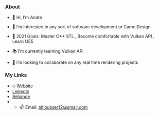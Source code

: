 ### About
- 👋 Hi, I’m Andre
- 👀 I’m interested in any sort of software development or Game Design

- 🥅 2021 Goals: Master C++ STL , Become comfortable with Vulkan API , Learn UE5
- 📚 I’m currently learning Vulkan API
- 💞️ I’m looking to collaborate on any real time rendering projects

### My Links
- 🔥 [Website](https://www.xtremestudios.org/)
- [LinkedIn](www.linkedin.com/in/andre-loubser)
- [Behance](https://www.behance.net/gamingxtreme)
- - 📫 Email: ahloubser12@gmail.com

<!---
GamingXtreme1/GamingXtreme1 is a ✨ special ✨ repository because its `README.md` (this file) appears on your GitHub profile.
You can click the Preview link to take a look at your changes.
--->
